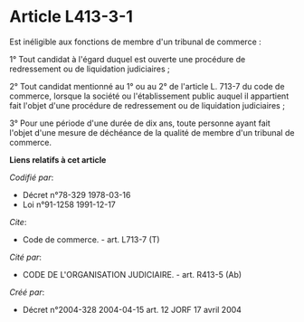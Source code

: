 # Article L413-3-1

Est inéligible aux fonctions de membre d'un tribunal de commerce :

1° Tout candidat à l'égard duquel est ouverte une procédure de redressement ou de liquidation judiciaires ;

2° Tout candidat mentionné au 1° ou au 2° de l'article L. 713-7 du code de commerce, lorsque la société ou l'établissement
public auquel il appartient fait l'objet d'une procédure de redressement ou de liquidation judiciaires ;

3° Pour une période d'une durée de dix ans, toute personne ayant fait l'objet d'une mesure de déchéance de la qualité de
membre d'un tribunal de commerce.

**Liens relatifs à cet article**

_Codifié par_:

  - Décret n°78-329 1978-03-16
  - Loi n°91-1258 1991-12-17

_Cite_:

  - Code de commerce. - art. L713-7 (T)

_Cité par_:

  - CODE DE L'ORGANISATION JUDICIAIRE. - art. R413-5 (Ab)

_Créé par_:

  - Décret n°2004-328 2004-04-15 art. 12 JORF 17 avril 2004
